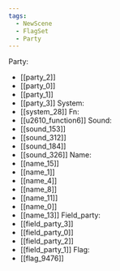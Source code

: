 ```yaml
---
tags:
  - NewScene
  - FlagSet
  - Party
---
```

Party:
- [[party_2]]
- [[party_0]]
- [[party_1]]
- [[party_3]]
System:
- [[system_28]]
Fn:
- [[u2610_function6]]
Sound:
- [[sound_153]]
- [[sound_312]]
- [[sound_184]]
- [[sound_326]]
Name:
- [[name_15]]
- [[name_1]]
- [[name_4]]
- [[name_8]]
- [[name_11]]
- [[name_0]]
- [[name_13]]
Field_party:
- [[field_party_3]]
- [[field_party_0]]
- [[field_party_2]]
- [[field_party_1]]
Flag:
- [[flag_9476]]

